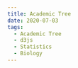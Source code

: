 ```yaml
---
title: Academic Tree
date: 2020-07-03
tags:
  - Academic Tree
  - d3js
  - Statistics
  - Biology
---
```


<div id="observablehq-6ed8e5ab"></div>
<script type="module">
import {Runtime, Inspector} from "https://cdn.jsdelivr.net/npm/@observablehq/runtime@4/dist/runtime.js";
import define from "https://api.observablehq.com/@minglabaaa/my-academic-tree.js?v=3";
const inspect = Inspector.into("#observablehq-6ed8e5ab");
(new Runtime).module(define, name => name === "chart" ? inspect() : undefined);
</script>